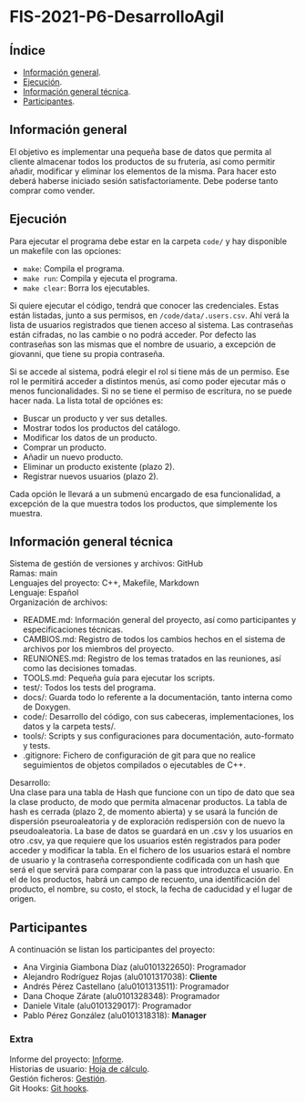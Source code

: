 # FIS-2021-P6-DesarrolloAgil

## Índice
- [Información general](#información-general).
- [Ejecución](#ejecución).
- [Información general técnica](#información-general-técnica).
- [Participantes](#participantes).



## Información general
El objetivo es implementar una pequeña base de datos que permita al cliente almacenar todos los productos de su frutería, así como permitir añadir, modificar y eliminar los elementos de la misma. Para hacer esto deberá haberse iniciado sesión satisfactoriamente. Debe poderse tanto comprar como vender.<br>

## Ejecución
Para ejecutar el programa debe estar en la carpeta `code/` y hay disponible un makefile con las opciones:
* `make`: Compila el programa.
* `make run`: Compila y ejecuta el programa.
* `make clear`: Borra los ejecutables.  

Si quiere ejecutar el código, tendrá que conocer las credenciales. Estas están listadas, junto a sus permisos, en `/code/data/.users.csv`. Ahí verá la lista de usuarios registrados que tienen acceso al sistema. Las contraseñas están cifradas, no las cambie o no podrá acceder. Por defecto las contraseñas son las mismas que el nombre de usuario, a excepción de giovanni, que tiene su propia contraseña.

Si se accede al sistema, podrá elegir el rol si tiene más de un permiso. Ese rol le permitirá acceder a distintos menús, así como poder ejecutar más o menos funcionalidades. Si no se tiene el permiso de escritura, no se puede hacer nada. La lista total de opciónes es:
* Buscar un producto y ver sus detalles.
* Mostrar todos los productos del catálogo.
* Modificar los datos de un producto.
* Comprar un producto.
* Añadir un nuevo producto.
* Eliminar un producto existente (plazo 2).
* Registrar nuevos usuarios (plazo 2).

Cada opción le llevará a un submenú encargado de esa funcionalidad, a excepción de la que muestra todos los productos, que simplemente los muestra. <br>

## Información general técnica
Sistema de gestión de versiones y archivos: GitHub <br>
Ramas: main <br>
Lenguajes del proyecto: C++, Makefile, Markdown <br>
Lenguaje: Español <br>
Organización de archivos:
* README.md: Información general del proyecto, así como participantes y especificaciones técnicas.
* CAMBIOS.md: Registro de todos los cambios hechos en el sistema de archivos por los miembros del proyecto.
* REUNIONES.md: Registro de los temas tratados en las reuniones, así como las decisiones tomadas.
* TOOLS.md: Pequeña guía para ejecutar los scripts.
* test/: Todos los tests del programa.
* docs/: Guarda todo lo referente a la documentación, tanto interna como de Doxygen.
* code/: Desarrollo del código, con sus cabeceras, implementaciones, los datos y la carpeta tests/.
* tools/: Scripts y sus configuraciones para documentación, auto-formato y tests.
* .gitignore: Fichero de configuración de git para que no realice seguimientos de objetos compilados o ejecutables de C++. <br>

Desarrollo: <br>
Una clase para una tabla de Hash que funcione con un tipo de dato que sea la clase producto, de modo que permita almacenar productos. La tabla de hash es cerrada (plazo 2, de momento abierta) y se usará la función de dispersión pseuroaleatoria y de exploración redispersión con de nuevo la pseudoaleatoria. La base de datos se guardará en un .csv y los usuarios en otro .csv, ya que requiere que los usuarios estén registrados para poder acceder y modificar la tabla. En el fichero de los usuarios estará el nombre de usuario y la contraseña correspondiente codificada con un hash que será el que servirá para comparar con la pass que introduzca el usuario. En el de los productos, habrá un campo de recuento, una identificación del producto, el nombre, su costo, el stock, la fecha de caducidad y el lugar de origen. <br>


## Participantes
A continuación se listan los participantes del proyecto:
* Ana Virginia Giambona Díaz (alu0101322650): Programador
* Alejandro Rodríguez Rojas (alu0101317038): **Cliente**
* Andrés Pérez Castellano (alu0101313511): Programador
* Dana Choque Zárate (alu0101328348): Programador
* Daniele Vitale (alu0101329017): Programador
* Pablo Pérez González (alu0101318318): **Manager**


### Extra
Informe del proyecto: [Informe](https://drive.google.com/file/d/15LlaNJQqJQ2t6KRNXmTwj_VW6syiE3BN/view?usp=sharing). <br>
Historias de usuario: [Hoja de cálculo](https://drive.google.com/file/d/1vppcvpkeVs_fGl6_LTKjAks1Kk0ejM55/view?usp=sharing). <br>
Gestión ficheros: [Gestión](https://www.geeksforgeeks.org/csv-file-management-using-c/). <br>
Git Hooks: [Git hooks](https://blog.devgenius.io/automate-unit-tests-before-each-commit-by-git-hook-f331f0499786). <br>
